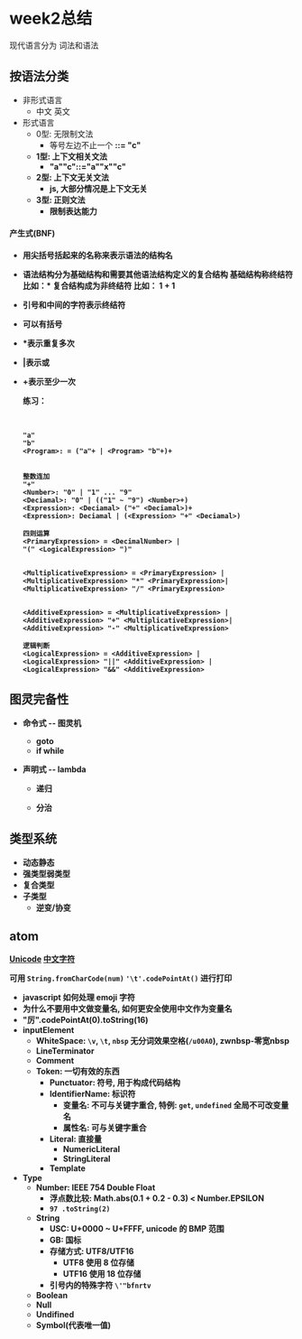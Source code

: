 # week2总结

现代语言分为 词法和语法

## 按语法分类

- 非形式语言
  - 中文 英文
- 形式语言
  - 0型: 无限制文法
    - 等号左边不止一个 <a><b> ::= "c"
  - 1型: 上下文相关文法
    - "a"<b>"c"::="a""x""c"
  - 2型: 上下文无关文法
    - js, 大部分情况是上下文无关
  - 3型: 正则文法
    - 限制表达能力

#### 产生式(BNF) 

- 用尖括号括起来的名称来表示语法的结构名

- 语法结构分为基础结构和需要其他语法结构定义的复合结构 基础结构称终结符 比如：* 复合结构成为非终结符 比如： 1 + 1

- 引号和中间的字符表示终结符

- 可以有括号

- *表示重复多次

- |表示或

- +表示至少一次

  练习：

  ​	

  ```
  "a"
  "b"
  <Program>: = ("a"+ | <Program> "b"+)+
  
  
  整数连加
  "+"
  <Number>: "0" | "1" ... "9"
  <Deciamal>: "0" | (("1" ~ "9") <Number>+)
  <Expression>: <Deciamal> ("+" <Deciamal>)+
  <Expression>: Deciamal | (<Expression> "+" <Deciamal>)
  
  四则运算
  <PrimaryExpression> = <DecimalNumber> |
  "(" <LogicalExpression> ")"
  
  
  <MultiplicativeExpression> = <PrimaryExpression> |
  <MultiplicativeExpression> "*" <PrimaryExpression>|
  <MultiplicativeExpression> "/" <PrimaryExpression>
  
  
  <AdditiveExpression> = <MultiplicativeExpression> |
  <AdditiveExpression> "+" <MultiplicativeExpression>|
  <AdditiveExpression> "-" <MultiplicativeExpression>
  
  逻辑判断
  <LogicalExpression> = <AdditiveExpression> |
  <LogicalExpression> "||" <AdditiveExpression> |
  <LogicalExpression> "&&" <AdditiveExpression>
  ```

## 图灵完备性

- 命令式 -- 图灵机

  - goto
  - if while

- 声明式 -- lambda

  - 递归

  - 分治

    

## 类型系统

- 动态静态
- 强类型弱类型
- 复合类型
- 子类型
  - 逆变/协变

## atom

[Unicode](https://www.fileformat.info/info/unicode/) [中文字符](https://www.fileformat.info/info/unicode/block/cjk_unified_ideographs/index.htm)

可用 `String.fromCharCode(num)` `'\t'.codePointAt()` 进行打印

- javascript 如何处理 emoji 字符
- 为什么不要用中文做变量名, 如何更安全使用中文作为变量名
- "厉".codePointAt(0).toString(16)
- inputElement
  - WhiteSpace: `\v`, `\t`, `nbsp` 无分词效果空格(`/u00A0`), zwnbsp-零宽nbsp
  - LineTerminator
  - Comment
  - Token: 一切有效的东西
    - Punctuator: 符号, 用于构成代码结构
    - IdentifierName: 标识符
      - 变量名: 不可与关键字重合, 特例: `get`, `undefined` 全局不可改变量名
      - 属性名: 可与关键字重合
    - Literal: 直接量
      - NumericLiteral
      - StringLiteral
    - Template
- Type
  - Number: IEEE 754 Double Float
    - 浮点数比较: Math.abs(0.1 + 0.2 - 0.3) < Number.EPSILON
    - `97 .toString(2)`
  - String
    - USC: U+0000 ~ U+FFFF, unicode 的 BMP 范围
    - GB: 国标
    - 存储方式: UTF8/UTF16
      - UTF8 使用 8 位存储
      - UTF16 使用 18 位存储
    - 引号内的特殊字符 `\'"bfnrtv`
  - Boolean
  - Null
  - Undifined
  - Symbol(代表唯一值)